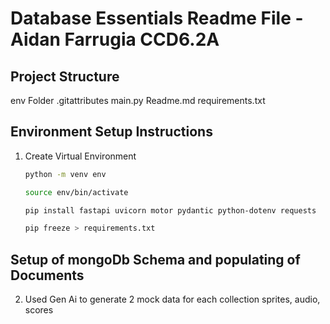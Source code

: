 # Database Essentials Readme File - Aidan Farrugia CCD6.2A

## Project Structure

env Folder
.gitattributes
main.py
Readme.md
requirements.txt

## Environment Setup Instructions

1. Create Virtual Environment

   ```bash
   python -m venv env

   source env/bin/activate

   pip install fastapi uvicorn motor pydantic python-dotenv requests

   pip freeze > requirements.txt
   ```

## Setup of mongoDb Schema and populating of Documents

2. Used Gen Ai to generate 2 mock data for each collection sprites, audio, scores
